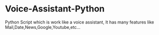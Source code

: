 # Voice-Assistant-Python
Python Script which is work like a voice assistant, It has many features like Mail,Date,News,Google,Youtube,etc...
